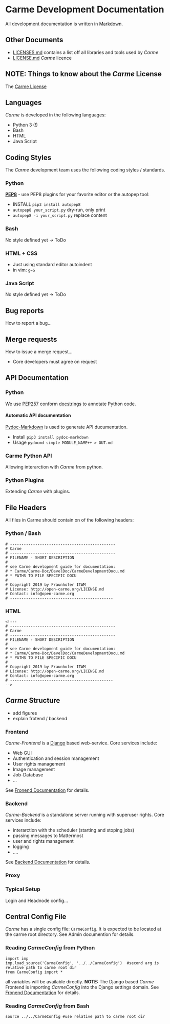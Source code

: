 
# Carme Development Documentation
All development documentation is written in [Markdown](https://github.com/adam-p/markdown-here/wiki/Markdown-Cheatsheet).

## Other Documents
* [LICENSES.md](LICENSES.md) contains a list off all libraries and tools used by *Carme*
* [LICENSE.md](LICENSE.md) *Carme* licence

## NOTE: Things to know about the *Carme* License
The [Carme License](LICENSE.md) 

## Languages
*Carme* is developed in the following languages:
* Python 3 (!)
* Bash
* HTML
* Java Script

## Coding Styles
The *Carme* development team uses the following coding styles / standards. 
 
### Python
**[PEP8](http://pypi.python.org/pypi/autopep8/)** - use PEP8 plugins for your favorite editor or the autopep tool:
* INSTALL ``pip3 install autopep8``
* ``autopep8 your_script.py``  dry-run, only print
* ``autopep8 -i your_script.py`` replace content

### Bash
No style defined yet -> ToDo

### HTML + CSS
* Just using standard editor autoindent
* in vim: ``g=G``

### Java Script
No style defined yet -> ToDo

## Bug reports
How to report a bug...

## Merge requests
How to issue a merge request...

* Core developers must agree on request

## API Documentation

### Python
We use [PEP257](https://www.python.org/dev/peps/pep-0257/) conform [docstrings](https://www.pythonforbeginners.com/basics/python-docstrings) to annotate Python code.

#### Automatic API documentation
[Pydoc-Markdown](https://github.com/NiklasRosenstein/pydoc-markdown) is used to generate API ducumentation.

* Install
``
pip3 install pydoc-markdown
``
* Usage
``
pydocmd simple MODULE_NAME++ > OUT.md
``

### Carme Python API
Allowing interarction with *Carme* from python.

### Python Plugins
Extending *Carme* with plugins.

## File Headers
All files in Carme should contain on of the following headers:

### Python / Bash
```
# ---------------------------------------------- 
# Carme
# ----------------------------------------------
# FILENAME - SHORT DESCRIPTION                                                                                                                                                                     
#                                                                                                                                                                                                            
# see Carme development guide for documentation: 
# * Carme/Carme-Doc/DevelDoc/CarmeDevelopmentDocu.md
# * PATHS TO FILE SPECIFIC DOCU                                                                                                                                                                        
#
# Copyright 2019 by Fraunhofer ITWM  
# License: http://open-carme.org/LICENSE.md 
# Contact: info@open-carme.org
# ---------------------------------------------   
```

### HTML
```
<!---
# ---------------------------------------------- 
# Carme
# ----------------------------------------------
# FILENAME - SHORT DESCRIPTION                                                                                                                                                                     
#                                                                                                                                                                                                            
# see Carme development guide for documentation: 
# * Carme/Carme-Doc/DevelDoc/CarmeDevelopmentDocu.md
# * PATHS TO FILE SPECIFIC DOCU                                                                                                                                                                        
#
# Copyright 2019 by Fraunhofer ITWM  
# License: http://open-carme.org/LICENSE.md 
# Contact: info@open-carme.org
# ---------------------------------------------
-->
```

## *Carme* Structure
* add figures
* explain frotend / backend

### Frontend
*Carme-Frontend* is a [Django](https://www.djangoproject.com/) based web-service. Core services include:
* Web GUI
* Authentication and session management
* User rights management
* Image management
* Job-Database
* ...

See [Fronend Documentation](FrontendDocu.md) for details.

### Backend
*Carme-Backend* is a standalone server running with superuser rights. Core services include:
* interarction with the scheduler (starting and stoping jobs)
* passing messages to Mattermost
* user and rights management
* logging
* ....

See [Backend Documentation](BackendDocu.md) for details.


### Proxy

### Typical Setup
Login and Headnode config...


## Central Config File
*Carme* has a single config file: ``CarmeConfig``. It is expected to be located at the carme root directory. See Admin documention for details.

### Reading *CarmeConfig* from Python
```
import imp  
imp.load_source('CarmeConfig', '../../CarmeConfig')  #second arg is relative path to carme root dir 
from CarmeConfig import *            
```
all variables will be available directly. **NOTE:** The Django based *Carme* Frontend is importing *CarmeConfig* into the Django settings domain. See [Fronend Documentation](FrontendDocu.md) for details.

### Reading *CarmeConfig* from Bash
```
source ../../CarmeConfig #use relative path to carme root dir
```
